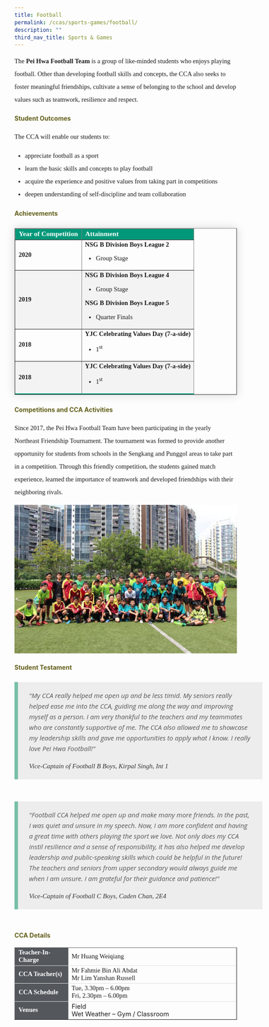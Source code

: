 ```yaml
---
title: Football
permalink: /ccas/sports-games/football/
description: ""
third_nav_title: Sports & Games
---
```

<p style="font-size:14.5px; line-height:2;font-family:Tahoma;">The <strong style="font-family:Tahoma;">Pei Hwa Football Team</strong> is a group of like-minded students who enjoys playing football. Other than developing football skills and concepts, the CCA also seeks to foster meaningful friendships, cultivate a sense of belonging to the school and develop values such as teamwork, resilience and respect.</p>

<h4 style="color:#635f1a;">Student Outcomes</h4>
<p style="font-size:14.5px; line-height:2;margin-top:15px; font-family:Tahoma;">The CCA will enable our students to:</p>
<ul style="margin-top:5px">
<li style="font-size:14.5px; line-height:2;font-family:Tahoma;"> appreciate football as a sport</li>
<li style="font-size:14.5px; line-height:2;font-family:Tahoma;">learn the basic skills and concepts to play football</li>
<li style="font-size:14.5px; line-height:2;font-family:Tahoma;"> acquire the experience and positive values from taking part in competitions</li>
<li style="font-size:14.5px; line-height:2;font-family:Tahoma;"> deepen understanding of self-discipline and team collaboration</li>
</ul>
	
<h4 style="color:#635f1a;">Achievements</h4>
	
<table border="1" style="border-collapse: collapse;margin: 25px 0;font-size:15px;font-family: sans-serif;box-shadow: 0 0 20px rgba(0, 0, 0, 0.15);">
		<thead style="background-color: #009879; font-weight: bold; font-size: 15.5px;">
			<tr>
				<td style="text-align:left;color:white;font-family:Tahoma;">Year of Competition</td>
				<td style="text-align:left;color:white;font-family:Tahoma;">Attainment</td>
			</tr>
		</thead>
	
<tbody>
<tr>
<td><strong style="font-size:14.5px;font-family:Tahoma;">2020</strong></td>
	<td style="font-size:14.5px;">
		<strong style="font-family:Tahoma;">NSG B Division Boys League 2</strong>
		<br>
		<ul>
			<li style="font-size:14.5px;margin-bottom:5px;font-family:Tahoma;">Group Stage</li>
		</ul>
	</td>
</tr>
															
<tr style="background-color:#f3f3f3;font-size:15px;">
<td style="font-size:14.5px;"><strong style="font-family:Tahoma;">2019</strong></td>
	<td style="font-size:14.5px;">
		<strong style="font-family:Tahoma;">NSG B Division Boys League 4</strong>
		<br>
		<ul>
			<li style="font-size:14.5px;margin-bottom:5px;font-family:Tahoma;">Group Stage</li>
		</ul>
		<strong style="font-family:Tahoma;">NSG B Division Boys League 5</strong>
		<br>
		<ul>
			<li style="font-size:14.5px; margin-bottom:5px;font-family:Tahoma;">Quarter Finals</li>
		</ul>
	</td>
</tr>
			
<tr style="font-size:14.5px;">
<td><strong style="font-family:Tahoma;">2018</strong></td>
	<td>
		<strong style="font-family:Tahoma;">YJC Celebrating Values Day (7-a-side)</strong>
		<br>
		<ul>
			<li style="font-size:14.5px;margin-bottom:5px;font-family:Tahoma;">1<sup style="font-family:Tahoma;">st</sup></li>
		</ul>
	</td>
</tr>
<tr style="background-color:#f3f3f3;font-size:14.5px;border-bottom: 2px solid #009879;">
<td><strong style="font-family:Tahoma;">2018</strong></td>
	<td style="font-size:14.5px;">
		<strong style="font-family:Tahoma;">YJC Celebrating Values Day (7-a-side)</strong>
		<br>
		<ul>
			<li style="font-size:14.5px;margin-bottom:5px;font-family:Tahoma;">1<sup style="font-family:Tahoma;">st</sup></li>
		</ul>
	</td>
</tr>
										
</tbody>
</table>

<h4 style="color:#635f1a;">Competitions and CCA Activities</h4>

<p style="font-size:14.5px; line-height:2;margin-top:15px; font-family:Tahoma;">Since 2017, the Pei Hwa Football Team have been participating in the yearly Northeast Friendship Tournament. The tournament was formed to provide another opportunity for students from schools in the Sengkang and Punggol areas to take part in a competition. Through this friendly competition, the students gained match experience, learned the importance of teamwork and developed friendships with their neighboring rivals.</p>

<img src="/images/football1.jpg" style="align:center;">

<h4 style="color:#635f1a;font-weight:bold;margin-bottom:-25px;">Student Testament</h4>
<blockquote style="font-size: 15px;
  width:100%;
  margin:50px auto;
  font-family:Open Sans;
  font-style:italic;
  color: #555555;
  padding:1.2em 25px 1.2em 25px;
  border-left:8px solid #78C0A8 ;
  line-height:1.6;
  position: relative;
  background:#EDEDED;">
	"My CCA really helped me open up and be less timid. My seniors really helped ease me into the CCA, guiding me along the way and improving myself as a person. I am very thankful to the teachers and my teammates who are constantly supportive of me. The CCA also allowed me to showcase my leadership skills and gave me opportunities to apply what I know. I really love Pei Hwa Football!"
  <span style="display:block; color:#333333; margin-top:1em;font-size:15px;"><em style="font-family:Tahoma;">Vice-Captain of Football B Boys, Kirpal Singh, Int 1</em></span>
	</blockquote>
	
<blockquote style="font-size: 15px;
  width:100%;
  margin:50px auto;
  font-family:Open Sans;
  font-style:italic;
  color: #555555;
  padding:1.2em 25px 1.2em 25px;
  border-left:8px solid #78C0A8 ;
  line-height:1.6;
  position: relative;
  background:#EDEDED;">
	"Football CCA helped me open up and make many more friends. In the past, I was quiet and unsure in my speech. Now, I am more confident and having a great time with others playing the sport we love. Not only does my CCA instil resilience and a sense of responsibility, it has also helped me develop leadership and public-speaking skills which could be helpful in the future! The teachers and seniors from upper secondary would always guide me when I am unsure. I am grateful for their guidance and patience!"
  <span style="display:block; color:#333333; margin-top:1em;font-size:15px;"><em style="font-family:Tahoma;">Vice-Captain of Football C Boys, Caden Chan, 2E4</em></span>
	</blockquote>

<h4 style="color:#635f1a;">CCA Details</h4>
<table border="1" style="width:100%;">
	<tbody>
		<tr>
			<td style="background-color: #54585d; font-weight: bold; font-size: 14.5px; border: 1px solid #54585d; color:white;border-bottom: 1px solid #dddddd;width:24%;font-family:Tahoma;">Teacher-In-Charge</td>
			<td style="border: 1px solid #dddfe1;font-size: 14.5px; font-family:Tahoma;">Mr Huang Weiqiang</td>
		</tr>

<tr>
			<td style="background-color: #54585d; font-weight: bold; font-size: 14.5px; border: 1px solid #54585d;border-bottom: 1px solid #dddddd; color:white;font-family:Tahoma;">CCA Teacher(s)</td>
			<td style="border: 1px solid #dddfe1;font-size: 14.5px;font-family:Tahoma;">Mr Fahmie Bin Ali Abdat<br>Mr Lim Yanshan Russell</td>
		</tr>

<tr>
			<td style="background-color: #54585d; font-weight: bold; font-size: 14.5px; border: 1px solid #54585d; color:white;border-bottom: 1px solid #dddddd;font-family:Tahoma;">CCA Schedule</td>
			<td style="border: 1px solid #dddfe1;font-size: 14.5px;font-family:Tahoma;">Tue, 3.30pm – 6.00pm<br>Fri, 2.30pm – 6.00pm</td>
		</tr>
		
<tr>
			<td style="background-color: #54585d; font-weight: bold; font-size: 14.5px; border: 1px solid #54585d; color:white;font-family:Tahoma;">Venues</td>
			<td style="border: 1px solid #dddfe1;font-size: 14.5px;font-familyTahoma;">Field<br>
Wet Weather – Gym / Classroom</td>
		</tr>
		
</tbody>
	</table>